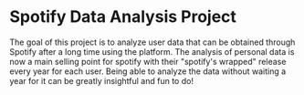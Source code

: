 # Spotify Data Analysis Project
The goal of this project is to analyze user data that can be obtained through Spotify after a long time using the platform.
The analysis of personal data is now a main selling point for spotify with their "spotify's wrapped" release every year for each user.
Being able to analyze the data without waiting a year for it can be greatly insightful and fun to do!